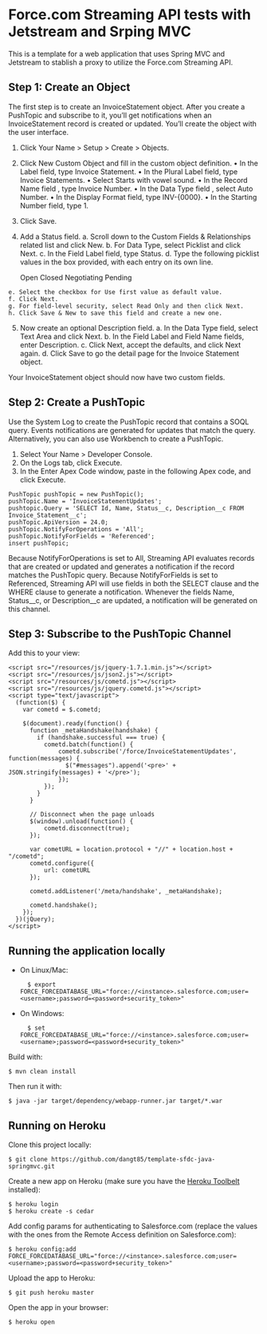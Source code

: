 # Force.com Streaming API tests with Jetstream and Srping MVC

This is a template for a web application that uses Spring MVC and Jetstream to stablish a proxy to utilize the Force.com Streaming API.


## Step 1: Create an Object

The first step is to create an InvoiceStatement object. After you create a PushTopic and subscribe to it, you’ll get notifications when an InvoiceStatement record is created or updated. You’ll create the object with the user interface.

  1. Click Your Name > Setup > Create > Objects.

  2. Click New Custom Object and fill in the custom object definition.
    • In the Label field, type Invoice Statement.
    • In the Plural Label field, type Invoice Statements.
    • Select Starts with vowel sound.
    • In the Record Name field , type Invoice Number.
    • In the Data Type field , select Auto Number.
    • In the Display Format field, type INV-{0000}.
    • In the Starting Number field, type 1.

  3. Click Save.

  4. Add a Status field.
    a. Scroll down to the Custom Fields & Relationships related list and click New.
    b. For Data Type, select Picklist and click Next.
    c. In the Field Label field, type Status.
    d. Type the following picklist values in the box provided, with each entry on its own line.

      Open
      Closed
      Negotiating
      Pending

    e. Select the checkbox for Use first value as default value.
    f. Click Next.
    g. For field-level security, select Read Only and then click Next.
    h. Click Save & New to save this field and create a new one.

  5. Now create an optional Description field.
    a. In the Data Type field, select Text Area and click Next.
    b. In the Field Label and Field Name fields, enter Description.
    c. Click Next, accept the defaults, and click Next again.
    d. Click Save to go the detail page for the Invoice Statement object.

  Your InvoiceStatement object should now have two custom fields.


## Step 2: Create a PushTopic

Use the System Log to create the PushTopic record that contains a SOQL query. Events notifications are generated for updates that match the query. Alternatively, you can also use Workbench to create a PushTopic.

  1. Select Your Name > Developer Console.
  2. On the Logs tab, click Execute.
  3. In the Enter Apex Code window, paste in the following Apex code, and click Execute.

    PushTopic pushTopic = new PushTopic();
    pushTopic.Name = 'InvoiceStatementUpdates';
    pushtopic.Query = 'SELECT Id, Name, Status__c, Description__c FROM Invoice_Statement__c';
    pushTopic.ApiVersion = 24.0;
    pushTopic.NotifyForOperations = 'All';
    pushTopic.NotifyForFields = 'Referenced';
    insert pushTopic;

Because NotifyForOperations is set to All, Streaming API evaluates records that are created or updated and generates a notification if the record matches the PushTopic query. Because NotifyForFields is set to Referenced, Streaming API will use fields in both the SELECT clause and the WHERE clause to generate a notification. Whenever the fields Name, Status__c, or Description__c are updated, a notification will be generated on this channel.


## Step 3: Subscribe to the PushTopic Channel


Add this to your view:


    <script src="/resources/js/jquery-1.7.1.min.js"></script>
    <script src="/resources/js/json2.js"></script>
    <script src="/resources/js/cometd.js"></script>
    <script src="/resources/js/jquery.cometd.js"></script>
    <script type="text/javascript">
      (function($) {
        var cometd = $.cometd;

        $(document).ready(function() {
          function _metaHandshake(handshake) {
            if (handshake.successful === true) {
              cometd.batch(function() {
                  cometd.subscribe('/force/InvoiceStatementUpdates', function(messages) {
                    $("#messages").append('<pre>' + JSON.stringify(messages) + '</pre>');
                  });
              });
            }
          }

          // Disconnect when the page unloads
          $(window).unload(function() {
              cometd.disconnect(true);
          });

          var cometURL = location.protocol + "//" + location.host + "/cometd";
          cometd.configure({
              url: cometURL
          });

          cometd.addListener('/meta/handshake', _metaHandshake);

          cometd.handshake();
        });
      })(jQuery);
    </script>


## Running the application locally

- On Linux/Mac:

        $ export FORCE_FORCEDATABASE_URL="force://<instance>.salesforce.com;user=<username>;password=<password+security_token>"

- On Windows:

        $ set FORCE_FORCEDATABASE_URL="force://<instance>.salesforce.com;user=<username>;password=<password+security_token>"

Build with:

    $ mvn clean install

Then run it with:

    $ java -jar target/dependency/webapp-runner.jar target/*.war


## Running on Heroku

Clone this project locally:

    $ git clone https://github.com/dangt85/template-sfdc-java-springmvc.git

Create a new app on Heroku (make sure you have the [Heroku Toolbelt](http://toolbelt.heroku.com) installed):

    $ heroku login
    $ heroku create -s cedar

Add config params for authenticating to Salesforce.com (replace the values with the ones from the Remote Access definition on Salesforce.com):

    $ heroku config:add FORCE_FORCEDATABASE_URL="force://<instance>.salesforce.com;user=<username>;password=<password+security_token>"

Upload the app to Heroku:

    $ git push heroku master

Open the app in your browser:

    $ heroku open
